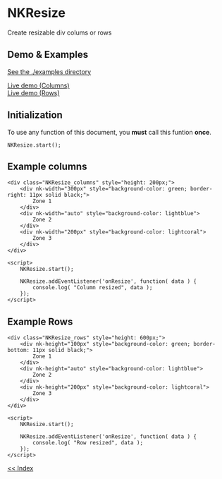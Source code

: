 # NKResize
Create resizable div colums or rows

Demo & Examples
----------------------------------------------------------------------------
[See the ./examples directory](./examples)

[Live demo (Columns)](https://codepen.io/Netkuup/pen/vYeGLGy) <br />
[Live demo (Rows)](https://codepen.io/Netkuup/pen/XWedXdL)

Initialization
----------------------------------------------------------------------------
To use any function of this document, you **must** call this funtion **once**.

    NKResize.start();


Example columns
----------------------------------------------------------------------------


    <div class="NKResize_columns" style="height: 200px;">
        <div nk-width="300px" style="background-color: green; border-right: 11px solid black;">
            Zone 1
        </div>
        <div nk-width="auto" style="background-color: lightblue">
            Zone 2
        </div>
        <div nk-width="200px" style="background-color: lightcoral">
            Zone 3
        </div>
    </div>

    <script>
        NKResize.start();

        NKResize.addEventListener('onResize', function( data ) {
            console.log( "Column resized", data );
        });
    </script>

Example Rows
----------------------------------------------------------------------------


    <div class="NKResize_rows" style="height: 600px;">
        <div nk-height="100px" style="background-color: green; border-bottom: 11px solid black;">
            Zone 1
        </div>
        <div nk-height="auto" style="background-color: lightblue">
            Zone 2
        </div>
        <div nk-height="200px" style="background-color: lightcoral">
            Zone 3
        </div>
    </div>

    <script>
        NKResize.start();
    
        NKResize.addEventListener('onResize', function( data ) {
            console.log( "Row resized", data );
        });
    </script>




[<< Index](../../../../)
